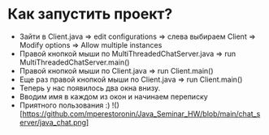 # Как запустить проект?
- Зайти в Client.java => edit configurations => слева выбираем Client => Modify options => Allow multiple instances
- Правой кнопкой мыши по MultiThreadedChatServer.java => run MultiThreadedChatServer.main()
- Правой кнопкой мыши по Client.java => run Client.main()
- Еще раз правой кнопкой мыши по Client.java => run Client.main()
- Теперь у нас появилось два окна внизу.
- Вводим имя в каждом из окон и начинаем переписку
- Приятного пользования :)
!()[https://github.com/mperestoronin/Java_Seminar_HW/blob/main/chat_server/java_chat.png]
